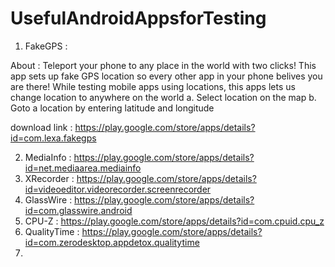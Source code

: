 # UsefulAndroidAppsforTesting


1. FakeGPS : 

About : Teleport your phone to any place in the world with two clicks! This app sets up fake GPS location so every other app in your phone belives you are there! While testing mobile apps using locations, this apps lets us change location to anywhere on the world 
a. Select location on the map
b. Goto a location by entering latitude and longitude
 
download link :  https://play.google.com/store/apps/details?id=com.lexa.fakegps

2. MediaInfo : https://play.google.com/store/apps/details?id=net.mediaarea.mediainfo
3. XRecorder : https://play.google.com/store/apps/details?id=videoeditor.videorecorder.screenrecorder
4. GlassWire : https://play.google.com/store/apps/details?id=com.glasswire.android
5. CPU-Z : https://play.google.com/store/apps/details?id=com.cpuid.cpu_z 
6. QualityTime : https://play.google.com/store/apps/details?id=com.zerodesktop.appdetox.qualitytime
7. 
